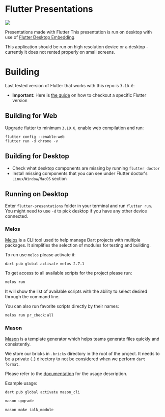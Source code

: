 # Flutter Presentations
[![](https://github.com/tomaszpolanski/flutter-presentations/workflows/Analyze/badge.svg)](https://github.com/tomaszpolanski/fast_flutter_driver/actions?query=workflow%3A%22Analyze%22)

Presentations made with Flutter
This presentation is run on desktop with use of
[Flutter Desktop Embedding](https://github.com/google/flutter-desktop-embedding).

This application should be run on high resolution device or a desktop - currently it does not rented properly on small screens.

# Building
Last tested version of Flutter that works with this repo is `3.10.0`:
  * **Important**: Here is [the guide](https://tomek-polanski.medium.com/running-flutter-desktop-on-stable-channel-c2ee38157e7b) on how to checkout a specific Flutter version 

## Building for Web
Upgrade flutter to minimum `3.10.0`, enable web compilation and run:
```
flutter config --enable-web
flutter run -d chrome -v
```

## Building for Desktop
* Check what desktop components are missing by running `flutter doctor`
* Install missing components that you can see under Flutter doctor's  `Linux`/`Window`/`MacOS` section

## Running on Desktop
Enter `flutter-presentations` folder in your terminal and run `flutter run`. 
You might need to use `-d` to pick desktop if you have any other device connected.


### Melos
[Melos](https://melos.invertase.dev/) is a CLI tool used to help manage Dart projects with multiple packages.
It simplifies the selection of modules for testing and building.

To run use `melos` please activate it:

```bash
dart pub global activate melos 2.7.1
```

To get access to all available scripts for the project please run:

```bash
melos run
```

It will show the list of available scripts with the ability to select desired through the command line.

You can also run favorite scripts directly by their names:

```bash
melos run pr_check:all
```

### Mason

[Mason](https://pub.dev/packages/mason_cli) is a template generator which helps teams generate files quickly and consistently.

We store our bricks in `.bricks` directory in the root of the project.
It needs to be a private (`.`) directory to not be considered when we perform `dart format`.

Please refer to the [documentation](https://pub.dev/packages/mason_cli) for the usage description.

Example usage:

```bash
dart pub global activate mason_cli

mason upgrade

mason make talk_module
```

